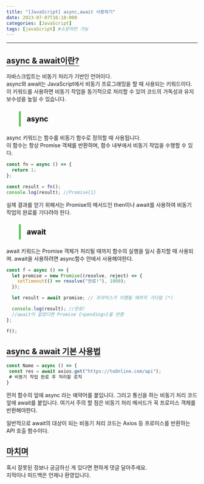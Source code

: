 ```yaml
---
title: "[JavaScript] async,await 사용하기"
date: 2023-07-07T16:18:000
categories: [JavaScript]
tags: [javaScript] #소문자만 가능
---
```


<style type="text/css">
    .center{
        text-align:center;
        font-size:1.5rem;
    }
    blockquote{
        font-size:1.2rem;
    }
    blockquote>h3{
        margin:0;
    }
</style>

---

## <b style="border-bottom:2px solid gray" class="h2">async & await이란?</b>

자바스크립트는 비동기 처리가 기반인 언어이다.<br/>
async와 await는 JavaScript에서 비동기 프로그래밍을 할 때 사용되는 키워드이다. 이 키워드를 사용하면 비동기 작업을 동기적으로 처리할 수 있어 코드의 가독성과 유지보수성을 높일 수 있습니다.


<h3><blockquote style="color:black; padding: 0.5rem 1rem; border-left: 5px solid #5cc55b;">async</blockquote></h3>

async 키워드는 함수를 비동기 함수로 정의할 때 사용됩니다. <br/>
이 함수는 항상 Promise 객체를 반환하며, 함수 내부에서 비동기 작업을 수행할 수 있다. <br/>

```js
const fn = async () => {
  return 1;
};

const result = fn();
console.log(result); //Promise{1}
```

실제 결과를 얻기 위해서는 Promise의 메서드인 then이나 await를 사용하여 비동기 작업의 완료를 기다려야 한다.

<h3><blockquote style="color:black; padding: 0.5rem 1rem; border-left: 5px solid #5cc55b;">await</blockquote></h3>

await 키워드는 Promise 객체가 처리될 때까지 함수의 실행을 일시 중지할 때 사용되며.
await을 사용하려면 async함수 안에서 사용해야한다.

```js
const f = async () => {
  let promise = new Promise((resolve, reject) => {
    setTimeout(() => resolve("완료!"), 1000);
  });

  let result = await promise; // 프라미스가 이행될 때까지 기다림 (*)

  console.log(result); //완료!
  //await이 없었다면 Promise {<pending>}을 반환
};

f();
```

## <b style="border-bottom:2px solid gray" class="h2">async & await 기본 사용법</b>

```js
const Name = async () => {
 const res = await axios.get("https://toOnline.com/api");
 # 비동기 작업 완료 후 처리할 로직
}

```

먼저 함수의 앞에 async 라는 예약어를 붙입니다. 그러고 통신을 하는 비동기 처리 코드 앞에 await를 붙입니다. 여기서 주의 할 점은 비동기 처리 메서드가 꼭 프로미스 객체를 반환해야한다.

일반적으로 await의 대상이 되는 비동기 처리 코드는 Axios 등 프로미스를 반환하는 API 호출 함수이다.

## <b style="border-bottom:2px solid gray"><b>마치며</b></b>

<P>혹시 잘못된 정보나 궁금하신 게 있다면 편하게 댓글 달아주세요.<br/>
지적이나 피드백은 언제나 환영입니다.</p>
